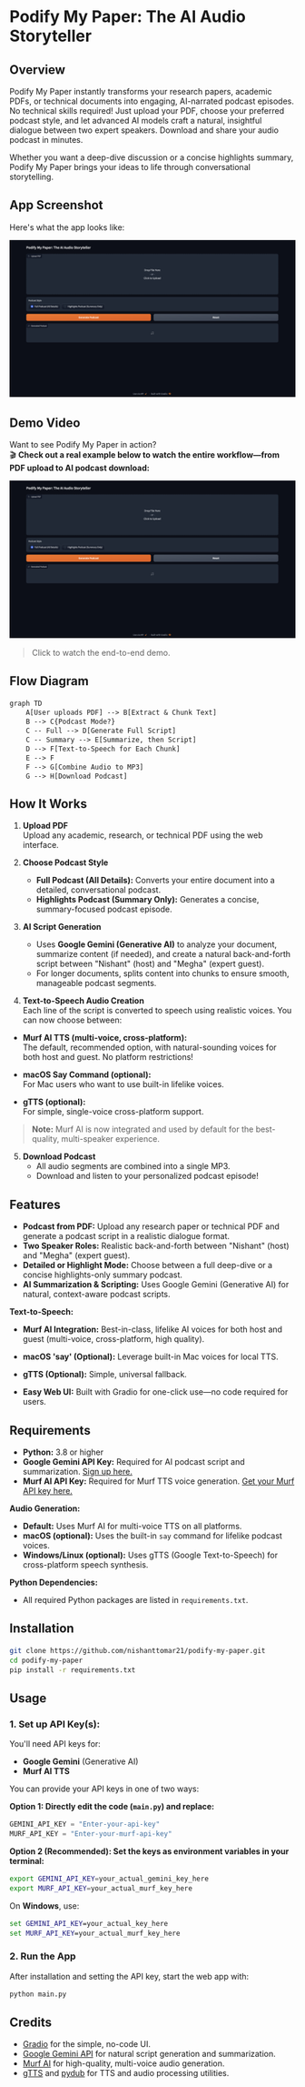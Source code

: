 # Podify My Paper: The AI Audio Storyteller

## Overview

Podify My Paper instantly transforms your research papers, academic PDFs, or technical documents into engaging, AI-narrated podcast episodes. No technical skills required! Just upload your PDF, choose your preferred podcast style, and let advanced AI models craft a natural, insightful dialogue between two expert speakers. Download and share your audio podcast in minutes.

Whether you want a deep-dive discussion or a concise highlights summary, Podify My Paper brings your ideas to life through conversational storytelling.

## App Screenshot

Here's what the app looks like:

![App UI Screenshot](screenshot.png)

## Demo Video

Want to see Podify My Paper in action?  
🎬 **Check out a real example below to watch the entire workflow—from PDF upload to AI podcast download:**

[![Watch the demo video](screenshot.png)](demo.mp4)
> Click to watch the end-to-end demo.

## Flow Diagram

```mermaid
graph TD
    A[User uploads PDF] --> B[Extract & Chunk Text]
    B --> C{Podcast Mode?}
    C -- Full --> D[Generate Full Script]
    C -- Summary --> E[Summarize, then Script]
    D --> F[Text-to-Speech for Each Chunk]
    E --> F
    F --> G[Combine Audio to MP3]
    G --> H[Download Podcast]
```

## How It Works

1. **Upload PDF**  
   Upload any academic, research, or technical PDF using the web interface.

2. **Choose Podcast Style**  
   - **Full Podcast (All Details):** Converts your entire document into a detailed, conversational podcast.
   - **Highlights Podcast (Summary Only):** Generates a concise, summary-focused podcast episode.

3. **AI Script Generation**  
   - Uses **Google Gemini (Generative AI)** to analyze your document, summarize content (if needed), and create a natural back-and-forth script between "Nishant" (host) and "Megha" (expert guest).
   - For longer documents, splits content into chunks to ensure smooth, manageable podcast segments.

4. **Text-to-Speech Audio Creation**  
Each line of the script is converted to speech using realistic voices. You can now choose between:

- **Murf AI TTS (multi-voice, cross-platform):**  
  The default, recommended option, with natural-sounding voices for both host and guest. No platform restrictions!

- **macOS Say Command (optional):**  
  For Mac users who want to use built-in lifelike voices.

- **gTTS (optional):**  
  For simple, single-voice cross-platform support.

> **Note:** Murf AI is now integrated and used by default for the best-quality, multi-speaker experience.

5. **Download Podcast**  
   - All audio segments are combined into a single MP3.
   - Download and listen to your personalized podcast episode!

## Features

- **Podcast from PDF:** Upload any research paper or technical PDF and generate a podcast script in a realistic dialogue format.
- **Two Speaker Roles:** Realistic back-and-forth between "Nishant" (host) and "Megha" (expert guest).
- **Detailed or Highlight Mode:** Choose between a full deep-dive or a concise highlights-only summary podcast.
- **AI Summarization & Scripting:** Uses Google Gemini (Generative AI) for natural, context-aware podcast scripts.

**Text-to-Speech:**
- **Murf AI Integration:** Best-in-class, lifelike AI voices for both host and guest (multi-voice, cross-platform, high quality).
- **macOS 'say' (Optional):** Leverage built-in Mac voices for local TTS.
- **gTTS (Optional):** Simple, universal fallback.

- **Easy Web UI:** Built with Gradio for one-click use—no code required for users.

## Requirements

- **Python:** 3.8 or higher
- **Google Gemini API Key:** Required for AI podcast script and summarization. [Sign up here.](https://aistudio.google.com/app/apikey)
- **Murf AI API Key:** Required for Murf TTS voice generation. [Get your Murf API key here.](https://murf.ai/)

**Audio Generation:**
- **Default:** Uses Murf AI for multi-voice TTS on all platforms.
- **macOS (optional):** Uses the built-in `say` command for lifelike podcast voices.
- **Windows/Linux (optional):** Uses gTTS (Google Text-to-Speech) for cross-platform speech synthesis.

**Python Dependencies:**
- All required Python packages are listed in `requirements.txt`.

## Installation

```bash
git clone https://github.com/nishanttomar21/podify-my-paper.git
cd podify-my-paper
pip install -r requirements.txt
```

## Usage

### 1. Set up API Key(s):

You'll need API keys for:

- **Google Gemini** (Generative AI)
- **Murf AI TTS**

You can provide your API keys in one of two ways:

**Option 1: Directly edit the code (`main.py`) and replace:**

```python
GEMINI_API_KEY = "Enter-your-api-key"
MURF_API_KEY = "Enter-your-murf-api-key"
```

**Option 2 (Recommended): Set the keys as environment variables in your terminal:**

```bash
export GEMINI_API_KEY=your_actual_gemini_key_here
export MURF_API_KEY=your_actual_murf_key_here
```

On **Windows**, use:

```cmd
set GEMINI_API_KEY=your_actual_key_here
set MURF_API_KEY=your_actual_murf_key_here
```

### 2. Run the App

After installation and setting the API key, start the web app with:

```bash
python main.py
```

## Credits

- [Gradio](https://gradio.app/) for the simple, no-code UI.
- [Google Gemini API](https://aistudio.google.com/app/apikey) for natural script generation and summarization.
- [Murf AI](https://murf.ai/) for high-quality, multi-voice audio generation.
- [gTTS](https://pypi.org/project/gTTS/) and [pydub](https://github.com/jiaaro/pydub) for TTS and audio processing utilities.

